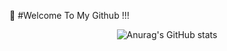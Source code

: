 👋 #Welcome To My Github !!!

<div align="center">

![Anurag's GitHub stats](https://github-readme-stats.vercel.app/api?username=pois689&hide=stars,contribsshow_icons=true&theme=radical&include_all_commits=true)

</div>


